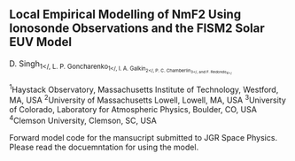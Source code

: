 Local Empirical Modelling of NmF2 Using Ionosonde Observations and the FISM2 Solar EUV Model
-----------------------------------------------------
D. Singh<sub>1</, L. P. Goncharenko<sub>1</, I. A. Galkin<sub>2</, P. C. Chamberlin<sub>3</, and F. Redondo<sub>4</

<sup>1</sup>Haystack Observatory, Massachusetts Institute of Technology, Westford, MA, USA
<sup>2</sup>University of Massachusetts Lowell, Lowell, MA, USA
<sup>3</sup>University of Colorado, Laboratory for Atmospheric Physics, Boulder, CO, USA
<sup>4</sup>Clemson University, Clemson, SC, USA


Forward model code for the mansucript submitted to JGR Space Physics.
Please read the docuemntation for using the model.
